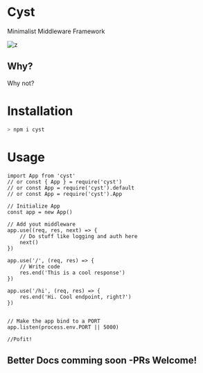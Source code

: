 # Cyst 

Minimalist Middleware Framework

![z](https://img.icons8.com/fluent/96/000000/server.png)

## Why?
Why not?

# Installation
```sh
> npm i cyst
```
# Usage

```TS
import App from 'cyst'
// or const { App } = require('cyst')
// or const App = require('cyst').default
// or const App = require('cyst').App

// Initialize App
const app = new App()

// Add yout middleware
app.use((req, res, next) => {
    // Do stuff like logging and auth here
    next()
})

app.use('/', (req, res) => {
    // Write code
    res.end('This is a cool response')
})

app.use('/hi', (req, res) => {
    res.end('Hi. Cool endpoint, right?')
})


// Make the app bind to a PORT
app.listen(process.env.PORT || 5000)

//Pofit!
```

## Better Docs comming soon  -PRs Welcome!